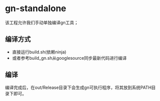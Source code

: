 # gn-standalone
该工程允许我们手动单独编译gn工具；

## 编译方式
- 直接运行build.sh(依赖ninja)
- 或者参考build_gn.sh从googlesource同步最新代码进行编译


## 编译

编译完成后，在out/Release目录下会生成gn可执行程序，将其放到系统PATH目录下即可。
